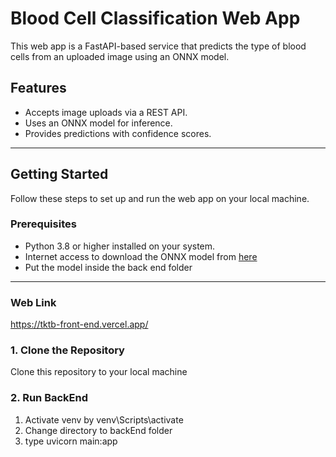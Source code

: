 # Blood Cell Classification Web App

This web app is a FastAPI-based service that predicts the type of blood cells from an uploaded image using an ONNX model.

## Features

- Accepts image uploads via a REST API.
- Uses an ONNX model for inference.
- Provides predictions with confidence scores.

---

## Getting Started

Follow these steps to set up and run the web app on your local machine.

### Prerequisites

- Python 3.8 or higher installed on your system.
- Internet access to download the ONNX model from [here](https://drive.google.com/drive/folders/1MpG-Sy-GGQCoQc3Raef7bGyyWTuqB4bw?usp=sharing)
- Put the model inside the back end folder
---
### Web Link

https://tktb-front-end.vercel.app/

### 1. Clone the Repository

Clone this repository to your local machine

### 2. Run BackEnd

1. Activate venv by venv\Scripts\activate
2. Change directory to backEnd folder
3. type uvicorn main:app
